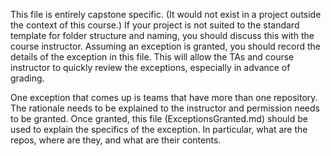 This file is entirely capstone specific. (It would not exist in a project
outside the context of this course.) If your project is not suited to the
standard template for folder structure and naming, you should discuss this with
the course instructor. Assuming an exception is granted, you should record the
details of the exception in this file. This will allow the TAs and course
instructor to quickly review the exceptions, especially in advance of grading.

One exception that comes up is teams that have more than one repository. The
rationale needs to be explained to the instructor and permission needs to be
granted. Once granted, this file (ExceptionsGranted.md) should be used to
explain the specifics of the exception. In particular, what are the repos,
where are they, and what are their contents.
